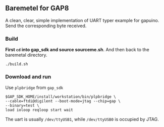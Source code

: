 ## Baremetel for GAP8

A clean, clear, simple implementation of UART typer example for gapuino. Send the corresponding byte received.

### Build

**First `cd` into gap_sdk and source sourceme.sh**. And then back to the baremetal directory.

    ./build.sh

### Download and run

Use `plpbridge` from `gap_sdk`

    $GAP_SDK_HOME/install/workstation/bin/plpbridge \
    --cable=ftdi@digilent --boot-mode=jtag --chip=gap \
    --binary=test \
    load ioloop reqloop start wait

The uart is usually `/dev/ttyUSB1`, while `/dev/ttyUSB0` is occupied by JTAG.
